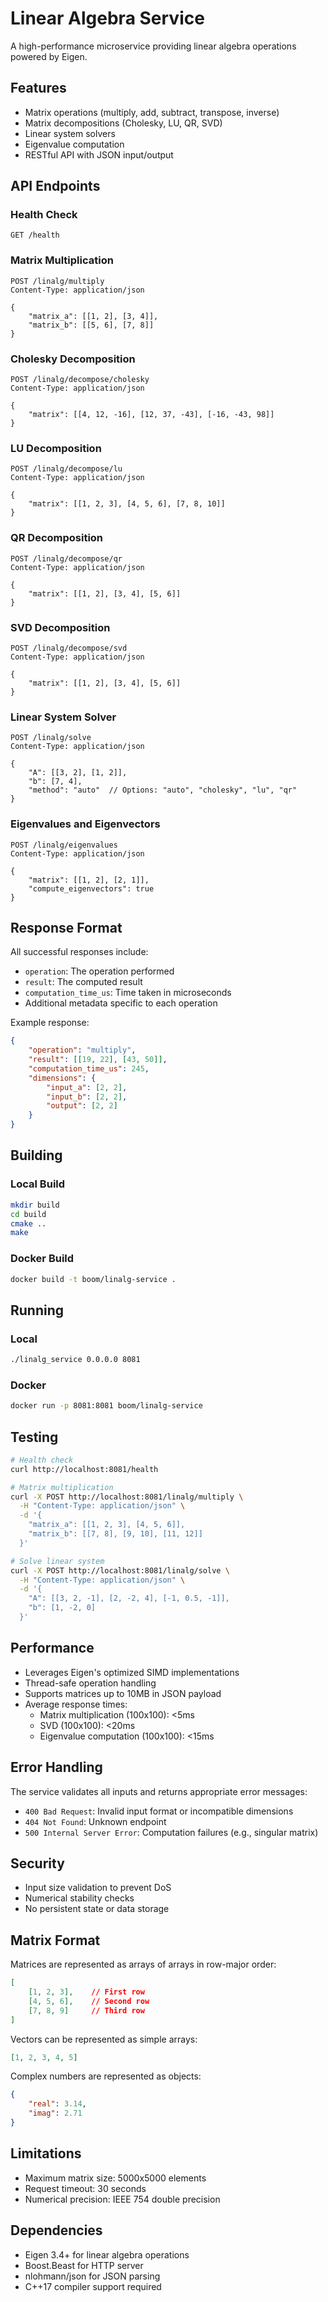 # Linear Algebra Service

A high-performance microservice providing linear algebra operations powered by Eigen.

## Features

- Matrix operations (multiply, add, subtract, transpose, inverse)
- Matrix decompositions (Cholesky, LU, QR, SVD)
- Linear system solvers
- Eigenvalue computation
- RESTful API with JSON input/output

## API Endpoints

### Health Check
```
GET /health
```

### Matrix Multiplication
```
POST /linalg/multiply
Content-Type: application/json

{
    "matrix_a": [[1, 2], [3, 4]],
    "matrix_b": [[5, 6], [7, 8]]
}
```

### Cholesky Decomposition
```
POST /linalg/decompose/cholesky
Content-Type: application/json

{
    "matrix": [[4, 12, -16], [12, 37, -43], [-16, -43, 98]]
}
```

### LU Decomposition
```
POST /linalg/decompose/lu
Content-Type: application/json

{
    "matrix": [[1, 2, 3], [4, 5, 6], [7, 8, 10]]
}
```

### QR Decomposition
```
POST /linalg/decompose/qr
Content-Type: application/json

{
    "matrix": [[1, 2], [3, 4], [5, 6]]
}
```

### SVD Decomposition
```
POST /linalg/decompose/svd
Content-Type: application/json

{
    "matrix": [[1, 2], [3, 4], [5, 6]]
}
```

### Linear System Solver
```
POST /linalg/solve
Content-Type: application/json

{
    "A": [[3, 2], [1, 2]],
    "b": [7, 4],
    "method": "auto"  // Options: "auto", "cholesky", "lu", "qr"
}
```

### Eigenvalues and Eigenvectors
```
POST /linalg/eigenvalues
Content-Type: application/json

{
    "matrix": [[1, 2], [2, 1]],
    "compute_eigenvectors": true
}
```

## Response Format

All successful responses include:
- `operation`: The operation performed
- `result`: The computed result
- `computation_time_us`: Time taken in microseconds
- Additional metadata specific to each operation

Example response:
```json
{
    "operation": "multiply",
    "result": [[19, 22], [43, 50]],
    "computation_time_us": 245,
    "dimensions": {
        "input_a": [2, 2],
        "input_b": [2, 2],
        "output": [2, 2]
    }
}
```

## Building

### Local Build
```bash
mkdir build
cd build
cmake ..
make
```

### Docker Build
```bash
docker build -t boom/linalg-service .
```

## Running

### Local
```bash
./linalg_service 0.0.0.0 8081
```

### Docker
```bash
docker run -p 8081:8081 boom/linalg-service
```

## Testing

```bash
# Health check
curl http://localhost:8081/health

# Matrix multiplication
curl -X POST http://localhost:8081/linalg/multiply \
  -H "Content-Type: application/json" \
  -d '{
    "matrix_a": [[1, 2, 3], [4, 5, 6]],
    "matrix_b": [[7, 8], [9, 10], [11, 12]]
  }'

# Solve linear system
curl -X POST http://localhost:8081/linalg/solve \
  -H "Content-Type: application/json" \
  -d '{
    "A": [[3, 2, -1], [2, -2, 4], [-1, 0.5, -1]],
    "b": [1, -2, 0]
  }'
```

## Performance

- Leverages Eigen's optimized SIMD implementations
- Thread-safe operation handling
- Supports matrices up to 10MB in JSON payload
- Average response times:
  - Matrix multiplication (100x100): <5ms
  - SVD (100x100): <20ms
  - Eigenvalue computation (100x100): <15ms

## Error Handling

The service validates all inputs and returns appropriate error messages:
- `400 Bad Request`: Invalid input format or incompatible dimensions
- `404 Not Found`: Unknown endpoint
- `500 Internal Server Error`: Computation failures (e.g., singular matrix)

## Security

- Input size validation to prevent DoS
- Numerical stability checks
- No persistent state or data storage

## Matrix Format

Matrices are represented as arrays of arrays in row-major order:
```json
[
    [1, 2, 3],    // First row
    [4, 5, 6],    // Second row
    [7, 8, 9]     // Third row
]
```

Vectors can be represented as simple arrays:
```json
[1, 2, 3, 4, 5]
```

Complex numbers are represented as objects:
```json
{
    "real": 3.14,
    "imag": 2.71
}
```

## Limitations

- Maximum matrix size: 5000x5000 elements
- Request timeout: 30 seconds
- Numerical precision: IEEE 754 double precision

## Dependencies

- Eigen 3.4+ for linear algebra operations
- Boost.Beast for HTTP server
- nlohmann/json for JSON parsing
- C++17 compiler support required